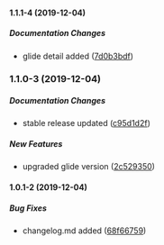 #### 1.1.1-4 (2019-12-04)

##### Documentation Changes

*  glide detail added ([7d0b3bdf](https://github.com/meharbhutta/react-native-manage-wallpaper/commit/7d0b3bdfcbfaa490802fc58c23ba2e0cbf1bcee3))

### 1.1.0-3 (2019-12-04)

##### Documentation Changes

*  stable release updated ([c95d1d2f](https://github.com/meharbhutta/react-native-manage-wallpaper/commit/c95d1d2f22a1379b699e861ee09eb6d2bd536e6a))

##### New Features

*  upgraded glide version ([2c529350](https://github.com/meharbhutta/react-native-manage-wallpaper/commit/2c5293506c7f5b9740c46984af9cace93b83e08c))

#### 1.0.1-2 (2019-12-04)

##### Bug Fixes

*  changelog.md added ([68f66759](https://github.com/meharbhutta/react-native-manage-wallpaper/commit/68f667599c31f8c1af7aa9375e10f8ae1435a27c))

